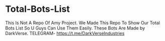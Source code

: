 # Total-Bots-List
This Is Not A Repo Of Amy Project. We Made This Repo To Show Our Total Bots List So U Guys Can Use Them Easily. These Bots Are Made by DarkVerse. TELEGRAM- https://t.me/DarkVerseIndustries
